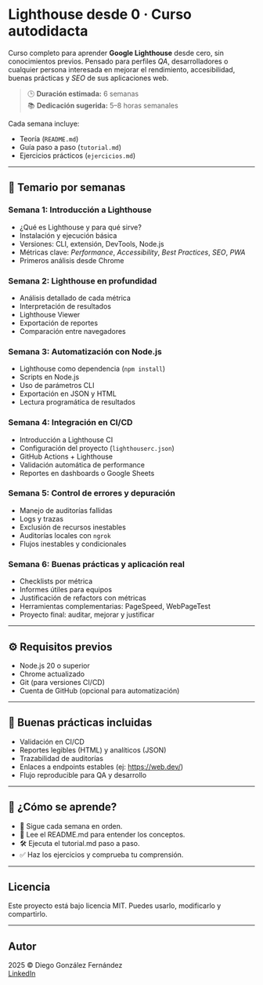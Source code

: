 # Lighthouse desde 0 · Curso autodidacta

Curso completo para aprender **Google Lighthouse** desde cero, sin conocimientos previos. Pensado para perfiles *QA*, desarrolladores o cualquier persona interesada en mejorar el rendimiento, accesibilidad, buenas prácticas y *SEO* de sus aplicaciones web.

> 🕒 **Duración estimada:** 6 semanas  
> 📚 **Dedicación sugerida:** 5–8 horas semanales

Cada semana incluye:

- Teoría (`README.md`)
- Guía paso a paso (`tutorial.md`)
- Ejercicios prácticos (`ejercicios.md`)

---

## 📌 Temario por semanas

### Semana 1: Introducción a Lighthouse

- ¿Qué es Lighthouse y para qué sirve?
- Instalación y ejecución básica
- Versiones: CLI, extensión, DevTools, Node.js
- Métricas clave: *Performance*, *Accessibility*, *Best Practices*, *SEO*, *PWA*
- Primeros análisis desde Chrome

### Semana 2: Lighthouse en profundidad

- Análisis detallado de cada métrica
- Interpretación de resultados
- Lighthouse Viewer
- Exportación de reportes
- Comparación entre navegadores

### Semana 3: Automatización con Node.js

- Lighthouse como dependencia (`npm install`)
- Scripts en Node.js
- Uso de parámetros CLI
- Exportación en JSON y HTML
- Lectura programática de resultados

### Semana 4: Integración en CI/CD

- Introducción a Lighthouse CI
- Configuración del proyecto (`lighthouserc.json`)
- GitHub Actions + Lighthouse
- Validación automática de performance
- Reportes en dashboards o Google Sheets

### Semana 5: Control de errores y depuración

- Manejo de auditorías fallidas
- Logs y trazas
- Exclusión de recursos inestables
- Auditorías locales con `ngrok`
- Flujos inestables y condicionales

### Semana 6: Buenas prácticas y aplicación real

- Checklists por métrica
- Informes útiles para equipos
- Justificación de refactors con métricas
- Herramientas complementarias: PageSpeed, WebPageTest
- Proyecto final: auditar, mejorar y justificar

---

## ⚙️ Requisitos previos

- Node.js 20 o superior
- Chrome actualizado
- Git (para versiones CI/CD)
- Cuenta de GitHub (opcional para automatización)

---

## 🧠 Buenas prácticas incluidas

- Validación en CI/CD
- Reportes legibles (HTML) y analíticos (JSON)
- Trazabilidad de auditorías
- Enlaces a endpoints estables (ej: <https://web.dev/>)
- Flujo reproducible para QA y desarrollo

---

## 🧪 ¿Cómo se aprende?

- 📌 Sigue cada semana en orden.
- 📖 Lee el README.md para entender los conceptos.
- 🛠️ Ejecuta el tutorial.md paso a paso.
- ✅ Haz los ejercicios y comprueba tu comprensión.

---

## Licencia

Este proyecto está bajo licencia MIT. Puedes usarlo, modificarlo y compartirlo.

---

## Autor

2025 © Diego González Fernández  
[LinkedIn](https://www.linkedin.com/in/diego-gonzalez-fernandez)
